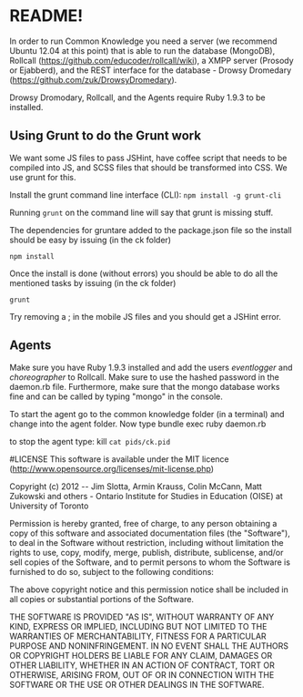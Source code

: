 # README!

In order to run Common Knowledge you need a server (we recommend Ubuntu 12.04 at this point) that is able
to run the database (MongoDB),
Rollcall (https://github.com/educoder/rollcall/wiki),
a XMPP server (Prosody or Ejabberd), and
the REST interface for the database - Drowsy Dromedary (https://github.com/zuk/DrowsyDromedary).

Drowsy Dromodary, Rollcall, and the Agents require Ruby 1.9.3 to be installed.

## Using Grunt to do the Grunt work
We want some JS files to pass JSHint, have coffee script that needs to be compiled into JS, and SCSS files that should
be transformed into CSS. We use grunt for this.

Install the grunt command line interface (CLI):
`npm install -g grunt-cli`

Running `grunt` on the command line will say that grunt is missing stuff.

The dependencies for gruntare added to the package.json file so the install should be easy by issuing (in the ck folder)

`npm install`

Once the install is done (without errors) you should be able to do all the mentioned tasks by issuing (in the ck folder)

`grunt`

Try removing a ; in the mobile JS files and you should get a JSHint error.

## Agents
Make sure you have Ruby 1.9.3 installed and add the users *eventlogger* and *choreographer* to Rollcall.
Make sure to use the hashed password in the daemon.rb file.
Furthermore, make sure that the mongo database works fine and can be called by typing "mongo" in the console.

To start the agent go to the common knowledge folder (in a terminal) and change into the agent folder. Now type
bundle exec ruby daemon.rb

to stop the agent type:
kill `cat pids/ck.pid`



#LICENSE
This software is available under the MIT licence (http://www.opensource.org/licenses/mit-license.php)

Copyright (c) 2012 -- Jim Slotta, Armin Krauss, Colin McCann, Matt Zukowski and others - Ontario Institute for Studies in Education (OISE) at University of Toronto

Permission is hereby granted, free of charge, to any person obtaining a copy of this software and associated documentation files (the "Software"), to deal in the Software without restriction, including without limitation the rights to use, copy, modify, merge, publish, distribute, sublicense, and/or sell copies of the Software, and to permit persons to whom the Software is furnished to do so, subject to the following conditions:

The above copyright notice and this permission notice shall be included in all copies or substantial portions of the Software.

THE SOFTWARE IS PROVIDED "AS IS", WITHOUT WARRANTY OF ANY KIND, EXPRESS OR IMPLIED, INCLUDING BUT NOT LIMITED TO THE WARRANTIES OF MERCHANTABILITY, FITNESS FOR A PARTICULAR PURPOSE AND NONINFRINGEMENT. IN NO EVENT SHALL THE AUTHORS OR COPYRIGHT HOLDERS BE LIABLE FOR ANY CLAIM, DAMAGES OR OTHER LIABILITY, WHETHER IN AN ACTION OF CONTRACT, TORT OR OTHERWISE, ARISING FROM, OUT OF OR IN CONNECTION WITH THE SOFTWARE OR THE USE OR OTHER DEALINGS IN THE SOFTWARE.
